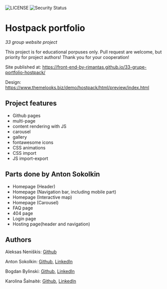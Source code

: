 ![LICENSE](https://img.shields.io/badge/license-MIT-blue.svg?style=flat-square)
![Security Status](https://img.shields.io/security-headers?label=Security&url=https%3A%2F%2Fgithub.com&style=flat-square)

# Hostpack portfolio

_33 group website project_

This project is for educational porpuses only. Pull request are welcome, but priority for project authors! Thank you for your cooperation!

Site published at: https://front-end-by-rimantas.github.io/33-grupe-portfolio-hostpack/

Design: https://www.themelooks.biz/demo/hostpack/html/preview/index.html

## Project features

-   Github pages
-   multi-page
-   content rendering with JS
-   carousel
-   gallery
-   fontawesome icons
-   CSS animations
-   CSS import
-   JS import-export

## Parts done by Anton Sokolkin


- Homepage (Header)
- Homepage (Navigation bar, including mobile part)
- Homepage (Interactive map)
- Homepage (Carousel)
- FAQ page 
- 404 page 
- Login page
- Hosting page(header and navigation)


## Authors

Aleksas Neniškis: [Github](https://github.com/aneniskis)

Anton Sokolkin: [Github](https://github.com/ASreiros), [LinkedIn](https://www.linkedin.com/in/anton-sokolkin-109746111)

Bogdan Bylinski: [Github](https://github.com/BogdanBylinski), [LinkedIn](https://www.linkedin.com/in/bogdan-bylinski-17a233233/)

Karolina Šalnaitė: [Github](https://github.com/SaKarolina), [LinkedIn](https://www.linkedin.com/in/karolina-%C5%A1alnait%C4%97-83b208233/)
